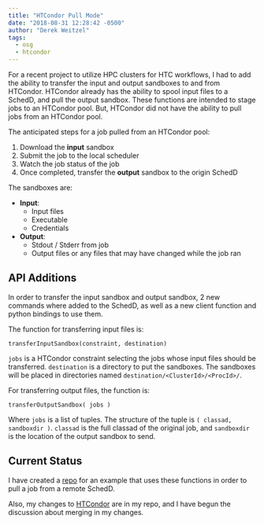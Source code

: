 ```yaml
---
title: "HTCondor Pull Mode"
date: "2018-08-31 12:28:42 -0500"
author: "Derek Weitzel"
tags:
  - osg
  - htcondor
---
```


For a recent project to utilize HPC clusters for HTC workflows, I had to add the ability to transfer the input and output sandboxes to and from HTCondor.  HTCondor already has the ability to spool input files to a SchedD, and pull the output sandbox. These functions are intended to stage jobs to an HTCondor pool.  But, HTCondor did not have the ability to pull jobs from an HTCondor pool.

The anticipated steps for a job pulled from an HTCondor pool:

1. Download the **input** sandbox
2. Submit the job to the local scheduler
3. Watch the job status of the job
4. Once completed, transfer the **output** sandbox to the origin SchedD

The sandboxes are:

- **Input**:
    - Input files
    - Executable
    - Credentials
- **Output**: 
    - Stdout / Stderr from job
    - Output files or any files that may have changed while the job ran

## API Additions

In order to transfer the input sandbox and output sandbox, 2 new commands where added to the SchedD, as well as a new client function and python bindings to use them.

The function for transferring input files is:

    transferInputSandbox(constraint, destination)

`jobs` is a HTCondor constraint selecting the jobs whose input files should be transferred.  `destination` is a directory to put the sandboxes.  The sandboxes will be placed in directories named `destination/<ClusterId>/<ProcId>/`.

For transferring output files, the function is:

    transferOutputSandbox( jobs )

Where `jobs` is a list of tuples.  The structure of the tuple is `( classad, sandboxdir )`.  `classad` is the full classad of the original job, and `sandboxdir` is the location of the output sandbox to send.

## Current Status

I have created a [repo](https://github.com/djw8605/htcondor-pull) for an example that uses these functions in order to pull a job from a remote SchedD.

Also, my changes to [HTCondor](https://github.com/djw8605/htcondor/tree/add_sandbox_transfers) are in my repo, and I have begun the discussion about merging in my changes.

